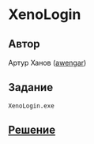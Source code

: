 ﻿# XenoLogin

## Автор
Артур Ханов ([awengar](https://github.com/awengar))

## Задание
```
XenoLogin.exe
```

## [Решение](SOLUTION.md)
